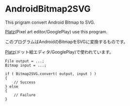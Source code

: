 AndroidBitmap2SVG
=================

This prigram convert Android Bitmap to SVG.

[Platz](https://play.google.com/store/apps/details?id=net.azulite.platz)(Pixel art editor/GooglePlay) use this program.

このプログラムはAndroidのBitmapをSVGに変換するものです。

[Platz](https://play.google.com/store/apps/details?id=net.azulite.platz)(ドット絵エディタ/GooglePlay)で使われています。

    File output = ...;
    Bitmap input = ...;
    
    if ( Bitmap2SVG.convert( output, input ) )
    {
        // Success
    } else
    {
        // Failure
    }
